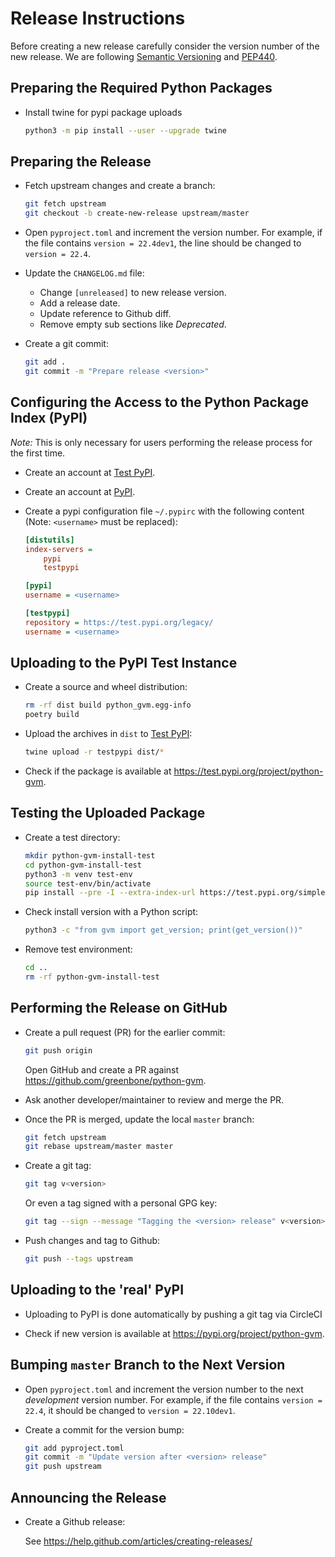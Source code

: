 # Release Instructions

Before creating a new release carefully consider the version number of the new
release. We are following [Semantic Versioning](https://semver.org/) and
[PEP440](https://www.python.org/dev/peps/pep-0440/).

## Preparing the Required Python Packages

* Install twine for pypi package uploads

  ```sh
  python3 -m pip install --user --upgrade twine
  ```

## Preparing the Release

* Fetch upstream changes and create a branch:

  ```sh
  git fetch upstream
  git checkout -b create-new-release upstream/master
  ```

* Open `pyproject.toml` and increment the version number. For example, if the
  file contains `version = 22.4dev1`, the line should be changed to
  `version = 22.4`.

* Update the `CHANGELOG.md` file:
  * Change `[unreleased]` to new release version.
  * Add a release date.
  * Update reference to Github diff.
  * Remove empty sub sections like *Deprecated*.

* Create a git commit:

  ```sh
  git add .
  git commit -m "Prepare release <version>"
  ```

## Configuring the Access to the Python Package Index (PyPI)

*Note:* This is only necessary for users performing the release process for the
first time.

* Create an account at [Test PyPI](https://packaging.python.org/guides/using-testpypi/).

* Create an account at [PyPI](https://pypi.org/).

* Create a pypi configuration file `~/.pypirc` with the following content (Note:
  `<username>` must be replaced):

  ```ini
  [distutils]
  index-servers =
      pypi
      testpypi

  [pypi]
  username = <username>

  [testpypi]
  repository = https://test.pypi.org/legacy/
  username = <username>
  ```

## Uploading to the PyPI Test Instance

* Create a source and wheel distribution:

  ```sh
  rm -rf dist build python_gvm.egg-info
  poetry build
  ```

* Upload the archives in `dist` to [Test PyPI](https://test.pypi.org/):

  ```sh
  twine upload -r testpypi dist/*
  ```

* Check if the package is available at <https://test.pypi.org/project/python-gvm>.

## Testing the Uploaded Package

* Create a test directory:

  ```sh
  mkdir python-gvm-install-test
  cd python-gvm-install-test
  python3 -m venv test-env
  source test-env/bin/activate
  pip install --pre -I --extra-index-url https://test.pypi.org/simple/ python-gvm
  ```

* Check install version with a Python script:

  ```sh
  python3 -c "from gvm import get_version; print(get_version())"
  ```

* Remove test environment:

  ```sh
  cd ..
  rm -rf python-gvm-install-test
  ```

## Performing the Release on GitHub

* Create a pull request (PR) for the earlier commit:

  ```sh
  git push origin
  ```
  Open GitHub and create a PR against <https://github.com/greenbone/python-gvm>.

* Ask another developer/maintainer to review and merge the PR.

* Once the PR is merged, update the local `master` branch:

  ```sh
  git fetch upstream
  git rebase upstream/master master
  ```

* Create a git tag:

  ```sh
  git tag v<version>
  ```

  Or even a tag signed with a personal GPG key:

  ```sh
  git tag --sign --message "Tagging the <version> release" v<version>
  ```

* Push changes and tag to Github:

  ```sh
  git push --tags upstream
  ```

## Uploading to the 'real' PyPI

* Uploading to PyPI is done automatically by pushing a git tag via CircleCI

* Check if new version is available at <https://pypi.org/project/python-gvm>.

## Bumping `master` Branch to the Next Version

* Open `pyproject.toml` and increment the version number to the next
  *development* version number. For example, if the file contains
  `version = 22.4`, it should be changed to `version = 22.10dev1`.

* Create a commit for the version bump:

  ```sh
  git add pyproject.toml
  git commit -m "Update version after <version> release"
  git push upstream
  ```

## Announcing the Release

* Create a Github release:

  See https://help.github.com/articles/creating-releases/
